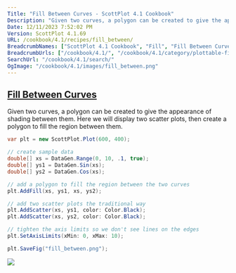 ```yaml
---
Title: "Fill Between Curves - ScottPlot 4.1 Cookbook"
Description: "Given two curves, a polygon can be created to give the appearance of shading between them. Here we will display two scatter plots, then create a polygon to fill the region between them."
Date: 12/11/2023 7:52:02 PM
Version: ScottPlot 4.1.69
URL: /cookbook/4.1/recipes/fill_between/
BreadcrumbNames: ["ScottPlot 4.1 Cookbook", "Fill", "Fill Between Curves"]
BreadcrumbUrls: ["/cookbook/4.1/", "/cookbook/4.1/category/plottable-fill", "/cookbook/4.1/recipes/fill_between/"]
SearchUrl: "/cookbook/4.1/search/"
OgImage: "/cookbook/4.1/images/fill_between.png"
---
```


<h2><a href='/cookbook/4.1/recipes/fill_between/'>Fill Between Curves</a></h2>

Given two curves, a polygon can be created to give the appearance of shading between them. Here we will display two scatter plots, then create a polygon to fill the region between them.

```cs
var plt = new ScottPlot.Plot(600, 400);

// create sample data
double[] xs = DataGen.Range(0, 10, .1, true);
double[] ys1 = DataGen.Sin(xs);
double[] ys2 = DataGen.Cos(xs);

// add a polygon to fill the region between the two curves
plt.AddFill(xs, ys1, xs, ys2);

// add two scatter plots the traditional way
plt.AddScatter(xs, ys1, color: Color.Black);
plt.AddScatter(xs, ys2, color: Color.Black);

// tighten the axis limits so we don't see lines on the edges
plt.SetAxisLimits(xMin: 0, xMax: 10);

plt.SaveFig("fill_between.png");
```

<img src='../../images/fill_between.png' class='d-block mx-auto my-5' />


